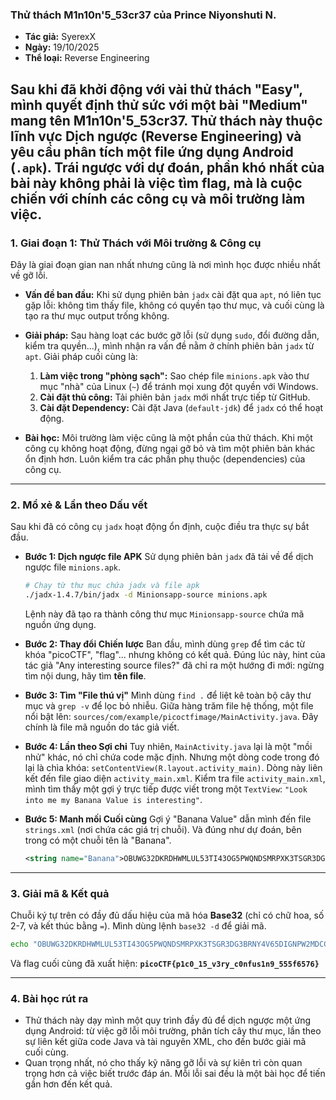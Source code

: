 ### **Thử thách M1n10n'5_53cr37 của Prince Niyonshuti N.**

  * **Tác giả:** SyerexX
  * **Ngày:** 19/10/2025
  * **Thể loại:** Reverse Engineering

Sau khi đã khởi động với vài thử thách "Easy", mình quyết định thử sức với một bài "Medium" mang tên **M1n10n'5_53cr37**. Thử thách này thuộc lĩnh vực Dịch ngược (Reverse Engineering) và yêu cầu phân tích một file ứng dụng Android (`.apk`). Trái ngược với dự đoán, phần khó nhất của bài này không phải là việc tìm flag, mà là cuộc chiến với chính các công cụ và môi trường làm việc.
-----
### **1. Giai đoạn 1: Thử Thách với Môi trường & Công cụ**
Đây là giai đoạn gian nan nhất nhưng cũng là nơi mình học được nhiều nhất về gỡ lỗi.
  * **Vấn đề ban đầu:** Khi sử dụng phiên bản `jadx` cài đặt qua `apt`, nó liên tục gặp lỗi: không tìm thấy file, không có quyền tạo thư mục, và cuối cùng là tạo ra thư mục output trống không.
  * **Giải pháp:** Sau hàng loạt các bước gỡ lỗi (sử dụng `sudo`, đổi đường dẫn, kiểm tra quyền...), mình nhận ra vấn đề nằm ở chính phiên bản `jadx` từ `apt`. Giải pháp cuối cùng là:
    1.  **Làm việc trong "phòng sạch":** Sao chép file `minions.apk` vào thư mục "nhà" của Linux (`~`) để tránh mọi xung đột quyền với Windows.
    2.  **Cài đặt thủ công:** Tải phiên bản `jadx` mới nhất trực tiếp từ GitHub.
    3.  **Cài đặt Dependency:** Cài đặt Java (`default-jdk`) để `jadx` có thể hoạt động.

  * **Bài học:** Môi trường làm việc cũng là một phần của thử thách. Khi một công cụ không hoạt động, đừng ngại gỡ bỏ và tìm một phiên bản khác ổn định hơn. Luôn kiểm tra các phần phụ thuộc (dependencies) của công cụ.

-----

### **2. Mổ xẻ & Lần theo Dấu vết**
Sau khi đã có công cụ `jadx` hoạt động ổn định, cuộc điều tra thực sự bắt đầu.

  * **Bước 1: Dịch ngược file APK**
    Sử dụng phiên bản `jadx` đã tải về để dịch ngược file `minions.apk`.
    ```bash
    # Chạy từ thư mục chứa jadx và file apk
    ./jadx-1.4.7/bin/jadx -d Minionsapp-source minions.apk
    ```

    Lệnh này đã tạo ra thành công thư mục `Minionsapp-source` chứa mã nguồn ứng dụng.

  * **Bước 2: Thay đổi Chiến lược**
    Ban đầu, mình dùng `grep` để tìm các từ khóa "picoCTF", "flag"... nhưng không có kết quả. Đúng lúc này, hint của tác giả "Any interesting source files?" đã chỉ ra một hướng đi mới: ngừng tìm nội dung, hãy tìm **tên file**.

  * **Bước 3: Tìm "File thú vị"**
    Mình dùng `find .` để liệt kê toàn bộ cây thư mục và `grep -v` để lọc bỏ nhiễu. Giữa hàng trăm file hệ thống, một file nổi bật lên: `sources/com/example/picoctfimage/MainActivity.java`. Đây chính là file mã nguồn do tác giả viết.

  * **Bước 4: Lần theo Sợi chỉ**
    Tuy nhiên, `MainActivity.java` lại là một "mồi nhử" khác, nó chỉ chứa code mặc định. Nhưng một dòng code trong đó lại là chìa khóa: `setContentView(R.layout.activity_main)`. Dòng này liên kết đến file giao diện `activity_main.xml`.
    Kiểm tra file `activity_main.xml`, mình tìm thấy một gợi ý trực tiếp được viết trong một `TextView`: `"Look into me my Banana Value is interesting"`.

  * **Bước 5: Manh mối Cuối cùng**
    Gợi ý "Banana Value" dẫn mình đến file `strings.xml` (nơi chứa các giá trị chuỗi). Và đúng như dự đoán, bên trong có một chuỗi tên là "Banana".

    ```xml
    <string name="Banana">OBUWG32DKRDHWMLUL53TI43OG5PWQNDSMRPXK3TSGR3DG3BRNY4V65DIGNPW2MDCGFWDGX3DGBSDG7I=</string>
    ```

-----

### **3. Giải mã & Kết quả**

Chuỗi ký tự trên có đầy đủ dấu hiệu của mã hóa **Base32** (chỉ có chữ hoa, số 2-7, và kết thúc bằng `=`). Mình dùng lệnh `base32 -d` để giải mã.

```bash
echo "OBUWG32DKRDHWMLUL53TI43OG5PWQNDSMRPXK3TSGR3DG3BRNY4V65DIGNPW2MDCGFWDGX3DGBSDG7I=" | base32 -d
```

Và flag cuối cùng đã xuất hiện: **`picoCTF{p1c0_15_v3ry_c0nfus1n9_555f6576}`**

-----
### **4. Bài học rút ra**

  * Thử thách này dạy mình một quy trình đầy đủ để dịch ngược một ứng dụng Android: từ việc gỡ lỗi môi trường, phân tích cây thư mục, lần theo sự liên kết giữa code Java và tài nguyên XML, cho đến bước giải mã cuối cùng.
  * Quan trọng nhất, nó cho thấy kỹ năng gỡ lỗi và sự kiên trì còn quan trọng hơn cả việc biết trước đáp án. Mỗi lỗi sai đều là một bài học để tiến gần hơn đến kết quả.
